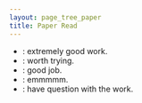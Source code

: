 ```yaml
---
layout: page_tree_paper
title: Paper Read
---
```


* <tt class="chrown"></tt> : extremely good work.
* <tt class="chrown0"></tt> : worth trying.
* <tt class="thumbs"></tt> : good job.
* <tt class="unhappy"></tt> : emmmmm.
* <tt class="question"></tt> : have question with the work.

<script>
window.addEventListener('load', event => {
  activate_togglers();
});
</script>
